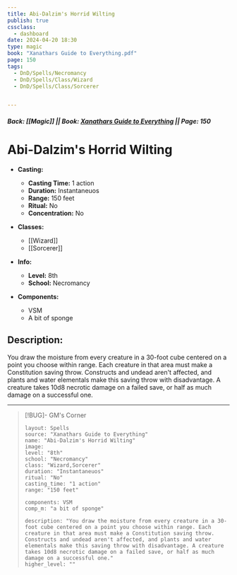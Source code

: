```yaml
---
title: Abi-Dalzim's Horrid Wilting
publish: true
cssclass:
  - dashboard
date: 2024-04-20 18:30
type: magic
book: "Xanathars Guide to Everything.pdf"
page: 150
tags:
  - DnD/Spells/Necromancy
  - DnD/Spells/Class/Wizard
  - DnD/Spells/Class/Sorcerer


---
```


##### Back: [[Magic]] || Book: [Xanathars Guide to Everything](https://drive.google.com/drive/folders/1O5bhpYizcIT5xxAoLOuzCRht_PVS7VSG?usp=sharing) || Page: 150

# Abi-Dalzim's Horrid Wilting

- **Casting:**
    - **Casting Time:** 1 action
    - **Duration:** Instantaneuos
    - **Range:** 150 feet
    - **Ritual:** No
    - **Concentration:** No
- **Classes:**
    - [[Wizard]]
    - [[Sorcerer]]

- **Info:**
    - **Level:** 8th
    - **School:** Necromancy
- **Components:**
    - VSM
    - A bit of sponge

## Description:
You draw the moisture from every creature in a 30-foot cube centered on a point you choose within range. Each creature in that area must make a Constitution saving throw. Constructs and undead aren't affected, and plants and water elementals make this saving throw with disadvantage. A creature takes 10d8 necrotic damage on a failed save, or half as much damage on a successful one.


---

> [!BUG]- GM's Corner
>
> ```statblock
> layout: Spells
> source: "Xanathars Guide to Everything"
> name: "Abi-Dalzim's Horrid Wilting"
> image: 
> level: "8th"
> school: "Necromancy"
> class: "Wizard,Sorcerer"
> duration: "Instantaneuos"
> ritual: "No"
> casting_time: "1 action"
> range: "150 feet"
>
> components: VSM
> comp_m: "a bit of sponge"
>
> description: "You draw the moisture from every creature in a 30-foot cube centered on a point you choose within range. Each creature in that area must make a Constitution saving throw. Constructs and undead aren't affected, and plants and water elementals make this saving throw with disadvantage. A creature takes 10d8 necrotic damage on a failed save, or half as much damage on a successful one."
> higher_level: ""
> ```
